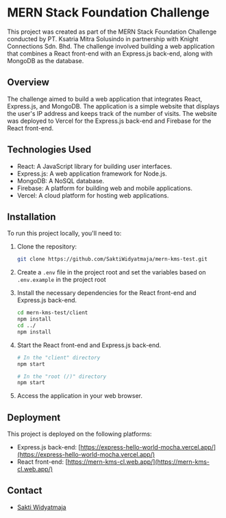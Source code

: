 # MERN Stack Foundation Challenge

This project was created as part of the MERN Stack Foundation Challenge conducted by PT. Ksatria Mitra Solusindo in partnership with Knight Connections Sdn. Bhd. The challenge involved building a web application that combines a React front-end with an Express.js back-end, along with MongoDB as the database.

## Overview

The challenge aimed to build a web application that integrates React, Express.js, and MongoDB. The application is a simple website that displays the user's IP address and keeps track of the number of visits. The website was deployed to Vercel for the Express.js back-end and Firebase for the React front-end.

## Technologies Used

- React: A JavaScript library for building user interfaces.
- Express.js: A web application framework for Node.js.
- MongoDB: A NoSQL database.
- Firebase: A platform for building web and mobile applications.
- Vercel: A cloud platform for hosting web applications.

## Installation

To run this project locally, you'll need to:

1. Clone the repository:

   ```bash
   git clone https://github.com/SaktiWidyatmaja/mern-kms-test.git
   ```

2. Create a `.env` file in the project root and set the variables based on `.env.example` in the project root

3. Install the necessary dependencies for the React front-end and Express.js back-end.

   ```bash
   cd mern-kms-test/client
   npm install
   cd ../
   npm install
   ```

4. Start the React front-end and Express.js back-end.

   ```bash
   # In the "client" directory
   npm start

   # In the "root (/)" directory
   npm start
   ```

5. Access the application in your web browser.

## Deployment

This project is deployed on the following platforms:

- Express.js back-end: [https://express-hello-world-mocha.vercel.app/](https://express-hello-world-mocha.vercel.app/)
- React front-end: [https://mern-kms-cl.web.app/](https://mern-kms-cl.web.app/)


## Contact

- [Sakti Widyatmaja](https://github.com/SaktiWidyatmaja)

```
